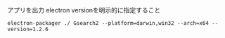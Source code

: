 アプリを出力 electron versionを明示的に指定すること
```
electron-packager ./ Gsearch2 --platform=darwin,win32 --arch=x64 --version=1.2.6
```
